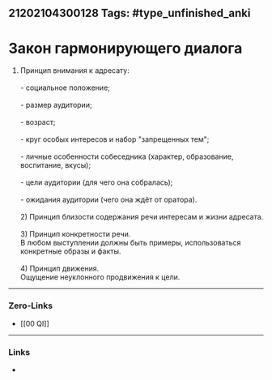21202104300128
Tags: #type_unfinished_anki 
---
# Закон гармонирующего диалога

1) Принцип внимания к адресату:<br><br>- социальное положение;<br><br>- размер аудитории;<br><br>- возраст;<br><br>- круг особых интересов и набор "запрещенных тем";<br><br>- личные особенности собеседника (характер, образование, воспитание, вкусы);<br><br>- цели аудитории (для чего она собралась);<br><br>- ожидания аудитории (чего она ждёт от оратора).<br><br>2) Принцип близости содержания речи интересам и жизни адресата.<br><br>3) Принцип конкретности речи.<br>В любом выступлении должны быть примеры, использоваться конкретные образы и факты.<br><br>4) Принцип движения.<br>Ощущение неуклонного продвижения к цели.

---
### Zero-Links
- [[00 QI]]
---
### Links
-